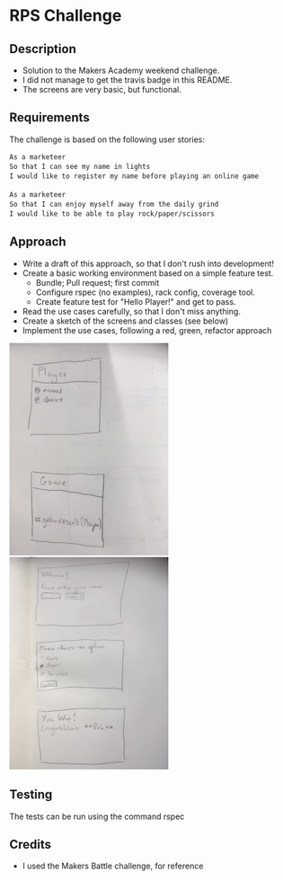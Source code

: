 # RPS Challenge

Description
-------

* Solution to the Makers Academy weekend challenge.
* I did not manage to get the travis badge in this README.
* The screens are very basic, but functional.

Requirements
----

The challenge is based on the following user stories:

```sh
As a marketeer
So that I can see my name in lights
I would like to register my name before playing an online game

As a marketeer
So that I can enjoy myself away from the daily grind
I would like to be able to play rock/paper/scissors
```
Approach
----

* Write a draft of this approach, so that I don't rush into development!
* Create a basic working environment based on a simple feature test.
  * Bundle; Pull request; first commit
  * Configure rspec (no examples), rack config, coverage tool.
  * Create feature test for "Hello Player!" and get to pass.
* Read the use cases carefully, so that I don't miss anything.
* Create a sketch of the screens and classes (see below)
* Implement the use cases, following a red, green, refactor approach

![Classes](/images/classes.jpg)
![Screens](/images/screens.jpg)

 Testing
---- 

The tests can be run using the command rspec


 Credits
---- 

* I used the Makers Battle challenge, for reference